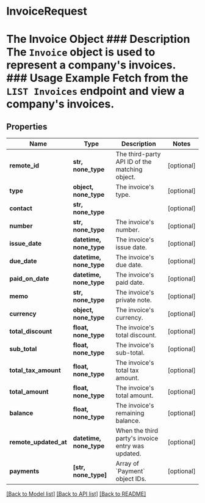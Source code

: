 # InvoiceRequest

# The Invoice Object ### Description The `Invoice` object is used to represent a company's invoices.  ### Usage Example Fetch from the `LIST Invoices` endpoint and view a company's invoices.

## Properties
Name | Type | Description | Notes
------------ | ------------- | ------------- | -------------
**remote_id** | **str, none_type** | The third-party API ID of the matching object. | [optional] 
**type** | **object, none_type** | The invoice&#39;s type. | [optional] 
**contact** | **str, none_type** |  | [optional] 
**number** | **str, none_type** | The invoice&#39;s number. | [optional] 
**issue_date** | **datetime, none_type** | The invoice&#39;s issue date. | [optional] 
**due_date** | **datetime, none_type** | The invoice&#39;s due date. | [optional] 
**paid_on_date** | **datetime, none_type** | The invoice&#39;s paid date. | [optional] 
**memo** | **str, none_type** | The invoice&#39;s private note. | [optional] 
**currency** | **object, none_type** | The invoice&#39;s currency. | [optional] 
**total_discount** | **float, none_type** | The invoice&#39;s total discount. | [optional] 
**sub_total** | **float, none_type** | The invoice&#39;s sub-total. | [optional] 
**total_tax_amount** | **float, none_type** | The invoice&#39;s total tax amount. | [optional] 
**total_amount** | **float, none_type** | The invoice&#39;s total amount. | [optional] 
**balance** | **float, none_type** | The invoice&#39;s remaining balance. | [optional] 
**remote_updated_at** | **datetime, none_type** | When the third party&#39;s invoice entry was updated. | [optional] 
**payments** | **[str, none_type]** | Array of &#x60;Payment&#x60; object IDs. | [optional] 

[[Back to Model list]](../README.md#documentation-for-models) [[Back to API list]](../README.md#documentation-for-api-endpoints) [[Back to README]](../README.md)


